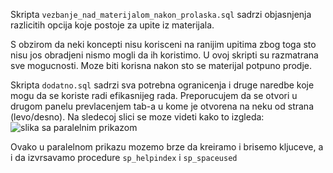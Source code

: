 Skripta `vezbanje_nad_materijalom_nakon_prolaska.sql` sadrzi 
objasnjenja razlicitih opcija koje postoje za upite iz materijala.

S obzirom da neki koncepti nisu korisceni na ranijim upitima zbog
toga sto nisu jos obradjeni nismo mogli da ih koristimo. U ovoj
skripti su razmatrana sve mogucnosti. Moze biti korisna nakon sto
se materijal potpuno prodje.

Skripta `dodatno.sql` sadrzi sva potrebna ogranicenja i druge naredbe
koje mogu da se koriste radi efikasnijeg rada. Preporucujem da se
otvori u drugom panelu prevlacenjem tab-a u kome je otvorena na neku
od strana (levo/desno). Na sledecoj slici se moze videti kako to izgleda:
![slika sa paralelnim prikazom](./predlog.png)

Ovako u paralelnom prikazu mozemo brze da kreiramo i brisemo kljuceve, a i
da izvrsavamo procedure `sp_helpindex` i `sp_spaceused`
